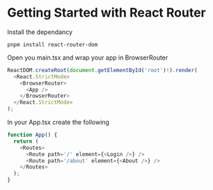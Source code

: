 # Getting Started with React Router

Install the dependancy

```
pnpm install react-router-dom
```

Open you main.tsx and wrap your app in BrowserRouter

```js
ReactDOM.createRoot(document.getElementById('root')!).render(
  <React.StrictMode>
    <BrowserRouter>
      <App />
    </BrowserRouter>
  </React.StrictMode>
);
```

In your App.tsx create the following

```js
function App() {
  return (
    <Routes>
      <Route path='/' element={<Login />} />
      <Route path='/about' element={<About />} />
    </Routes>
  );
}
```
